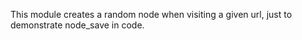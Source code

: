 This module creates a random node when visiting a given url, just to demonstrate node_save in code.

